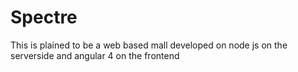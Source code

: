 # Spectre

This is plained to be a web based mall developed on node js on the serverside and angular 4 on the frontend
